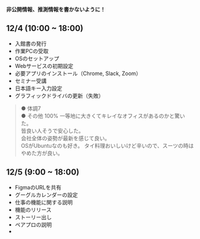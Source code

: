 **非公開情報、推測情報を書かないように！**
## 12/4 (10:00 ~ 18:00)
* 入館書の発行
* 作業PCの受取
* OSのセットアップ
* Webサービスの初期設定
* 必要アプリのインストール（Chrome, Slack, Zoom）
* セミナー受講
* 日本語キー入力設定
* グラフィックドライバの更新（失敗）
> ● 体調7  
> ● その他 100%
> 一等地に大きくてキレイなオフィスがあるのかと驚いた。  
> 皆良い人そうで安心した。  
> 会社全体の姿勢が最新を感じて良い。  
> OSがUbuntuなのも好き。
> タイ料理おいしいけど辛いので、スーツの時はやめた方が良い。
## 12/5 (9:00 ~ 18:00)
* FigmaのURLを共有
* グーグルカレンダーの設定
* 仕事の機能に関する説明
* 機能のリリース
* ストーリー出し
* ペアプロの説明
* 
